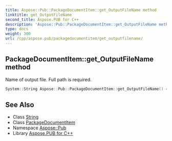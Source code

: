 ```yaml
---
title: Aspose::Pub::PackageDocumentItem::get_OutputFileName method
linktitle: get_OutputFileName
second_title: Aspose.PUB for C++
description: 'Aspose::Pub::PackageDocumentItem::get_OutputFileName method. Name of output file. Full path is required in C++.'
type: docs
weight: 300
url: /cpp/aspose.pub/packagedocumentitem/get_outputfilename/
---
```

## PackageDocumentItem::get_OutputFileName method


Name of output file. Full path is required.

```cpp
System::String Aspose::Pub::PackageDocumentItem::get_OutputFileName() const
```

## See Also

* Class [String](../../../system/string/)
* Class [PackageDocumentItem](../)
* Namespace [Aspose::Pub](../../)
* Library [Aspose.PUB for C++](../../../)
